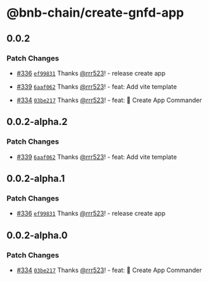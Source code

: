 # @bnb-chain/create-gnfd-app

## 0.0.2

### Patch Changes

- [#336](https://github.com/bnb-chain/greenfield-js-sdk/pull/336)
  [`ef99831`](https://github.com/bnb-chain/greenfield-js-sdk/commit/ef99831b10254a002c08930600aa65242e52a530)
  Thanks [@rrr523](https://github.com/rrr523)! - release create app

- [#339](https://github.com/bnb-chain/greenfield-js-sdk/pull/339)
  [`6aaf062`](https://github.com/bnb-chain/greenfield-js-sdk/commit/6aaf06274a6acb692f6c87d2fb4f819e98814f8b)
  Thanks [@rrr523](https://github.com/rrr523)! - feat: Add vite template

- [#334](https://github.com/bnb-chain/greenfield-js-sdk/pull/334)
  [`03be217`](https://github.com/bnb-chain/greenfield-js-sdk/commit/03be21724f3c2b04145ff5925a41726edc381832)
  Thanks [@rrr523](https://github.com/rrr523)! - feat: 🎉 Create App Commander

## 0.0.2-alpha.2

### Patch Changes

- [#339](https://github.com/bnb-chain/greenfield-js-sdk/pull/339)
  [`6aaf062`](https://github.com/bnb-chain/greenfield-js-sdk/commit/6aaf06274a6acb692f6c87d2fb4f819e98814f8b)
  Thanks [@rrr523](https://github.com/rrr523)! - feat: Add vite template

## 0.0.2-alpha.1

### Patch Changes

- [#336](https://github.com/bnb-chain/greenfield-js-sdk/pull/336)
  [`ef99831`](https://github.com/bnb-chain/greenfield-js-sdk/commit/ef99831b10254a002c08930600aa65242e52a530)
  Thanks [@rrr523](https://github.com/rrr523)! - release create app

## 0.0.2-alpha.0

### Patch Changes

- [#334](https://github.com/bnb-chain/greenfield-js-sdk/pull/334)
  [`03be217`](https://github.com/bnb-chain/greenfield-js-sdk/commit/03be21724f3c2b04145ff5925a41726edc381832)
  Thanks [@rrr523](https://github.com/rrr523)! - feat: 🎉 Create App Commander
